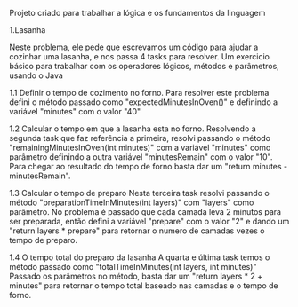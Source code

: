 Projeto criado para trabalhar a lógica e os fundamentos da linguagem

1.Lasanha

Neste problema, ele pede que escrevamos um código para ajudar a cozinhar uma lasanha, e nos passa 4 tasks para resolver.
Um exercicio básico para trabalhar com os operadores lógicos, métodos e parâmetros, usando o Java

1.1 Definir o tempo de cozimento no forno.
Para resolver este problema defini o método passado como "expectedMinutesInOven()" e definindo a variável "minutes" com o valor "40"

1.2 Calcular o tempo em que a lasanha esta no forno.
Resolvendo a segunda task que faz referência a primeira, resolvi passando o método "remainingMinutesInOven(int minutes)" com a variável "minutes" como parâmetro
definindo a outra variável "minutesRemain" com o valor "10". Para chegar ao resultado do tempo de forno basta dar um "return minutes - minutesRemain".

1.3 Calcular o tempo de preparo
Nesta terceira task resolvi passando o método "preparationTimeInMinutes(int layers)" com "layers" como parâmetro.
No problema é passado que cada camada leva 2 minutos para ser preparada, então defini a variável "prepare" com o valor "2" e dando um "return layers * prepare"
para retornar o numero de camadas vezes o tempo de preparo.

1.4 O tempo total do preparo da lasanha
A quarta e última task temos o método passado como "totalTimeInMinutes(int layers, int minutes)"
Passado os parâmetros no método, basta dar um "return layers * 2 + minutes" para retornar o tempo total baseado nas camadas e o tempo de forno.
    
    
